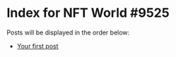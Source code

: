 # Index for NFT World #9525
Posts will be displayed in the order below:

- [Your first post](./001-first.md)

